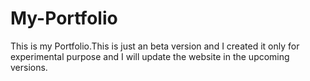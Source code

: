 # My-Portfolio
This is my Portfolio.This is just an beta version and I created it only for experimental purpose and I will update the website in the upcoming versions.
